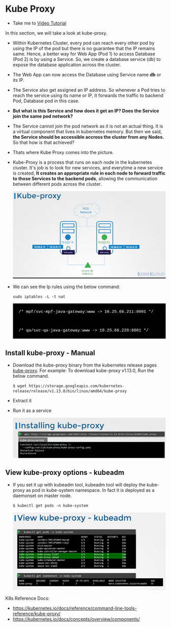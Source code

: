 # Kube Proxy

- Take me to [Video Tutorial](https://kodekloud.com/topic/kube-proxy/)

In this section, we will take a look at kube-proxy.

- Within Kubernetes Cluster, every pod can reach every other pod by using the IP of the pod but there is no guarantee that the IP remains same. Hence, a better way for Web App (Pod 1) to access Database (Pod 2) is by using a Service. So, we create a database service (db) to expose the database application across the cluster.
- The Web App can now access the Database using Service name **db** or its IP.
- The Service also get assigned an IP address. So whenever a Pod tries to reach the service using its name or IP, It forwards the traffic to backend Pod, Database pod in this case.
- **But what is this Service and how does it get an IP? Does the Service join the same pod network?**
- The Service cannot join the pod network as it is not an actual thing. It is a virtual component that lives in kubernetes memory. But then we said, **the Service should be accessible accross the cluster from any Nodes.**
  So that how is that achieved?
- Thats where Kube Proxy comes into the picture.
- Kube-Proxy is a process that runs on each node in the kubernetes cluster.
  It's job is to look for new services, and everytime a new service is created,
  **It creates an appropriate rule in each node to forward traffic to those Services to the backend pods**, allowing the communication between different pods across the cluster.
  
  ![kube-proxy](../../images/kube-proxy.PNG)
- We can see the Ip rules using the below command:
  
  ```
  sudo iptables -L -t nat
  ```
  
  ![kube-proxy](../../images/ip-rules.png)

## Install kube-proxy - Manual

- Download the kube-proxy binary from the kubernetes release pages [kube-proxy](https://storage.googleapis.com/kubernetes-release/release/v1.13.0/bin/linux/amd64/kube-proxy). For example: To download kube-proxy v1.13.0, Run the below command.
  
  ```
  $ wget https://storage.googleapis.com/kubernetes-release/release/v1.13.0/bin/linux/amd64/kube-proxy
  ```
- Extract it
- Run it as a service
  
  ![kube-proxy1](../../images/kube-proxy1.PNG)

## View kube-proxy options - kubeadm

- If you set it up with kubeadm tool, kubeadm tool will deploy the kube-proxy as pod in kube-system namespace. In fact it is deployed as a daemonset on master node.
  
  ```
  $ kubectl get pods -n kube-system
  ```
  
  ![kube-proxy2](../../images/kube-proxy2.PNG)

K8s Reference Docs:

- https://kubernetes.io/docs/reference/command-line-tools-reference/kube-proxy/
- https://kubernetes.io/docs/concepts/overview/components/

